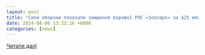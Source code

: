 ```yaml
---
layout: post
title: "Сили оборони показали знищення ворожої РЛС «Зоопарк» за $25 млн – АрміяInform"
date: 2024-08-06 13:32:16 +0000
categories: [news]
---
```


[Читати далі](https://armyinform.com.ua/2024/08/06/syly-oborony-pokazaly-znyshhennya-vorozhoyi-rls-zoopark-za-25-mln/)

